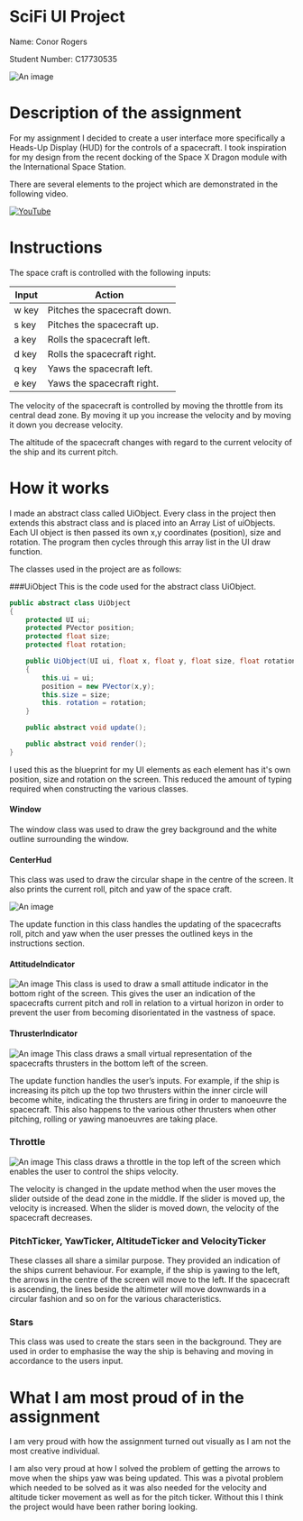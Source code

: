 # SciFi UI Project

Name: Conor Rogers

Student Number: C17730535

![An image](images/UI.png)

# Description of the assignment

For my assignment I decided to create a user interface more specifically a Heads-Up Display (HUD) for the controls of a spacecraft. I took inspiration for my design from the recent docking of the Space X Dragon module with the International Space Station. 

There are several elements to the project which are demonstrated in the following video.

[![YouTube](https://www.youtube.com/upload_thumbnail?v=bctZhvw0bsI&t=hqdefault&ts=1556656716216)](https://youtu.be/bctZhvw0bsI)


# Instructions

The space craft is controlled with the following inputs:

| Input | Action |
|-----------|-----------|
| w key | Pitches the spacecraft down. |
| s key | Pitches the spacecraft up. |
| a key | Rolls the spacecraft left. |
| d key | Rolls the spacecraft right. |
| q key | Yaws the spacecraft left.  |
| e key | Yaws the spacecraft right. |

The velocity of the spacecraft is controlled by moving the throttle from its central dead zone. By moving it up you increase the velocity and by moving it down you decrease velocity.

The altitude of the spacecraft changes with regard to the current velocity of the ship and its current pitch.

# How it works

I made an abstract class called UiObject. Every class in the project then extends this abstract class and is placed into an Array List of uiObjects. Each UI object is then passed its own x,y coordinates (position), size and rotation. The program then cycles through this array list in the UI draw function.

The classes used in the project are as follows:

###UiObject
This is the code used for the abstract class UiObject.

```Java
public abstract class UiObject
{
    protected UI ui;
    protected PVector position;
    protected float size;
    protected float rotation;

    public UiObject(UI ui, float x, float y, float size, float rotation)
    {
        this.ui = ui;
        position = new PVector(x,y);
        this.size = size;
        this. rotation = rotation;
    }

    public abstract void update();

    public abstract void render();
}
```

I used this as the blueprint for my UI elements as each element has it's own position, size and rotation on the screen. This reduced the amount of typing required when constructing the various classes.

#### Window
The window class was used to draw the grey background and the white outline surrounding the window.

#### CenterHud
This class was used to draw the circular shape in the centre of the screen. It also prints the current roll, pitch and yaw of the space craft.

![An image](images/CenterHud.png)

The update function in this class handles the updating of the spacecrafts roll, pitch and yaw when the user presses the outlined keys in the instructions section.

#### AttitudeIndicator
![An image](images/AttitudeIndicator.png)
This class is used to draw a small attitude indicator in the bottom right of the screen. This gives the user an indication of the spacecrafts current pitch and roll in relation to a virtual horizon in order to prevent the user from becoming disorientated in the vastness of space.

#### ThrusterIndicator
![An image](images/Thrusters.png)
This class draws a small virtual representation of the spacecrafts thrusters in the bottom left of the screen.

The update function handles the user’s inputs. For example, if the ship is increasing its pitch up the top two thrusters within the inner circle will become white, indicating the thrusters are firing in order to manoeuvre the spacecraft. This also happens to the various other thrusters when other pitching, rolling or yawing manoeuvres are taking place.

### Throttle
![An image](images/Throttle.png)
This class draws a throttle in the top left of the screen which enables the user to control the ships velocity.

The velocity is changed in the update method when the user moves the slider outside of the dead zone in the middle. If the slider is moved up, the velocity is increased. When the slider is moved down, the velocity of the spacecraft decreases.

### PitchTicker, YawTicker, AltitudeTicker and VelocityTicker
These classes all share a similar purpose. They provided an indication of the ships current behaviour. For example, if the ship is yawing to the left, the arrows in the centre of the screen will move to the left. If the spacecraft is ascending, the lines beside the altimeter will move downwards in a circular fashion and so on for the various characteristics.

### Stars
This class was used to create the stars seen in the background. They are used in order to emphasise the way the ship is behaving and moving in accordance to the users input.

# What I am most proud of in the assignment

I am very proud with how the assignment turned out visually as I am not the most creative individual. 

I am also very proud at how I solved the problem of getting the arrows to move when the ships yaw was being updated. This was a pivotal problem which needed to be solved as it was also needed for the velocity and altitude ticker movement as well as for the pitch ticker. Without this I think the project would have been rather boring looking.

